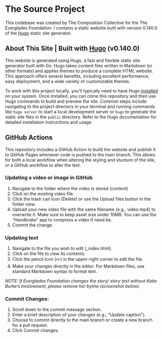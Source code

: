 # The Source Project

This codebase was created by The Composition Collective for the The Everglades Foundation. I contains a static website built with version 0.140.0 of the [Hugo](https://gohugo.io/) static site generator. 

## About This Site | Built with [Hugo](https://gohugo.io/) (v0.140.0)

This website is generated using Hugo, a fast and flexible static site generator built with Go. Hugo takes content files written in Markdown (or other formats) and applies themes to produce a complete HTML website. This approach offers several benefits, including excellent performance, easy deployment, and a wide variety of customizable themes.

To work with this project locally, you'll typically need to have Hugo [installed](https://gohugo.io/installation/) on your system. Once installed, you can clone this repository and then use Hugo commands to build and preview the site. Common steps include navigating to the project directory in your terminal and running commands like `hugo server` to start a local development server or `hugo` to generate the static site files in the `public` directory. Refer to the Hugo documentation for detailed installation instructions and usage.

## GitHub Actions

This repository includes a GitHub Action to build the website and publish it to GitHub Pages whenever code is pushed to the main branch. This allows for both a local workflow when altering the styling and stucture of the site, or a GitHub workflow to alter the text.

### Updating a video or image in GitHub

1. Navigate to the folder where the video is stored (content) 
1. Click on the existing video file.
1. Click the trash can icon (Delete) or use the Upload files button in the folder view.
1. Upload your new video file with the same filename (e.g., video.mp4) to overwrite it. Make sure to keep asset size under 10MB. You can use the “Handbrake” app to compress a video if need be. 
1. Commit the change.

### Updating text

1. Navigate to the file you wish to edit (_index.html).
1. Click on the file to view its contents.
1. Click the pencil icon (✏️) in the upper-right corner to edit the file.
1. Make your changes directly in the editor. For Markdown files, use standard Markdown syntax to format text.

_NOTE: If Everglades Foundation changes the story/ story text without Katie Burke’s involvement, please remove her byline (screenshot below)._

### Commit Changes:
1. Scroll down to the commit message section.
1. Enter a brief description of your changes (e.g., "Update caption").
1. Choose to commit directly to the main branch or create a new branch for a pull request.
1. Click Commit changes.
